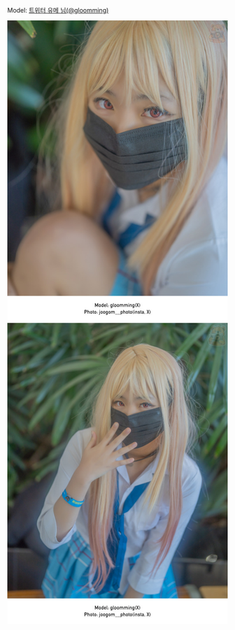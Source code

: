 ﻿---
dddd: 2023.12.16 서코
nickname: 유메
sns_type: x
sns_id: gloomming
---

<a name="gloomming"></a>
Model: <a href="https://x.com/gloomming" target="_blank">트위터 유메 님(@gloomming)</a>

![DSC09408-Bearbeitet.jpg](/assets/img/2023/12-16/DSC09408-Bearbeitet.jpg)
![DSC09423-Bearbeitet.jpg](/assets/img/2023/12-16/DSC09423-Bearbeitet.jpg)